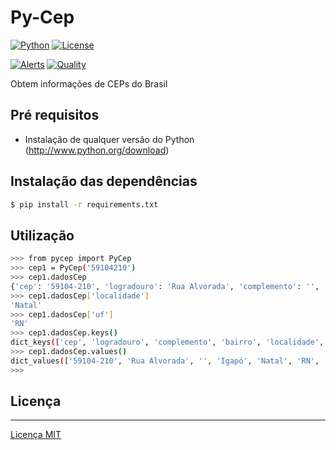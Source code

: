 # Py-Cep

[![Python](https://img.shields.io/pypi/pyversions/Py-Cep?style=for-the-badge&logo=python)](https://www.python.org/)
[![License](https://img.shields.io/github/license/thomaznathanael/Py-Cep?style=for-the-badge)](https://github.com/thomaznathanael/Py-Cep/blob/main/LICENSE)

[![Alerts](https://img.shields.io/lgtm/alerts/github/thomaznathanael/Py-Cep?style=for-the-badge&logo=lgtm)](https://lgtm.com/projects/g/thomaznathanael/Py-Cep/alerts/)
[![Quality](https://img.shields.io/lgtm/grade/python/github/thomaznathanael/Py-Cep?style=for-the-badge&logo=lgtm)](https://lgtm.com/projects/g/thomaznathanael/Py-Cep/context:python)

Obtem informações de CEPs do Brasil

## Pré requisitos

  * Instalação de qualquer versão do Python (http://www.python.org/download)
  
## Instalação das dependências

```bash
$ pip install -r requirements.txt
```

## Utilização

```bash
>>> from pycep import PyCep
>>> cep1 = PyCep('59104210')
>>> cep1.dadosCep
{'cep': '59104-210', 'logradouro': 'Rua Alvorada', 'complemento': '', 'bairro': 'Igapó', 'localidade': 'Natal', 'uf': 'RN', 'ibge': '2408102', 'gia': '', 'ddd': '84', 'siafi': '1761'}
>>> cep1.dadosCep['localidade']
'Natal'
>>> cep1.dadosCep['uf']
'RN'
>>> cep1.dadosCep.keys()
dict_keys(['cep', 'logradouro', 'complemento', 'bairro', 'localidade', 'uf', 'ibge', 'gia', 'ddd', 'siafi'])
>>> cep1.dadosCep.values()
dict_values(['59104-210', 'Rua Alvorada', '', 'Igapó', 'Natal', 'RN', '2408102', '', '84', '1761'])
>>>
```

## Licença
-------
[Licença MIT](LICENSE)
